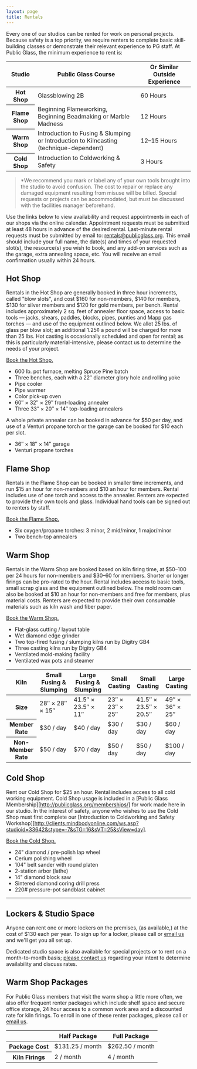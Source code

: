 ```yaml
---
layout: page
title: Rentals
---
```


Every one of our studios can be rented for work on personal projects. Because safety is a top priority, we require renters to complete basic skill-building classes or demonstrate their relevant experience to PG staff. At Public Glass, the minimum experience to rent is:

<table>
	<thead>
		<tr>
			<th>Studio</th>
			<th>Public Glass Course</th>
			<th>Or Similar Outside Experience</th>
		</tr>
	</thead>
	<tbody>
		<tr>
			<th>Hot Shop</th>
			<td>Glassblowing 2B</td>
			<td>60 Hours</td>
		</tr>
		<tr>
			<th>Flame Shop</th>
			<td>Beginning Flameworking, Beginning Beadmaking or Marble Madness</td>
			<td>12 Hours</td>
		</tr>
		<tr>
			<th>Warm Shop</th>
			<td>Introduction to Fusing &amp; Slumping or Introduction to Kilncasting (technique-dependent)</td>
			<td>12–15 Hours</td>
		</tr>
		<tr>
			<th>Cold Shop</th>
			<td>Introduction to Coldworking & Safety</td>
			<td>3 Hours</td>
		</tr>
	</tbody>
</table>

> *We recommend you mark or label any of your own tools brought into the studio to avoid confusion. The cost to repair or replace any damaged equipment resulting from misuse will be billed. Special requests or projects can be accommodated, but must be discussed with the facilities manager beforehand.

Use the links below to view availability and request appointments in each of our shops via the online calendar. Appointment requests must be submitted at least 48 hours in advance of the desired rental. Last-minute rental requests must be submitted by email to: [rentals@publicglass.org](mailto:rentals@publicglass.org?subject=Last%20Minute%20Rental). This email should include your full name, the date(s) and times of your requested slot(s), the resource(s) you wish to book, and any add-on services such as the garage, extra annealing space, etc. You will receive an email confirmation usually within 24 hours.

## Hot Shop

Rentals in the Hot Shop are generally booked in three hour increments, called "blow slots", and cost $160 for non-members, $140 for members, $130 for silver members and $120 for gold members, per bench. Rental includes approximately 2 sq. feet of annealer floor space, access to basic tools  — jacks, shears, paddles, blocks, pipes, punties and Mapp gas torches — and use of the equipment outlined below. We allot 25 lbs. of glass per blow slot; an additional 1.25¢ a pound will be charged for more than 25 lbs. Hot casting is occasionally scheduled and open for rental; as this is particularly material-intensive, please contact us to determine the needs of your project.

[Book the Hot Shop.](http://clients.mindbodyonline.com/ws.asp?studioid=33642&stype=-9)

- 600 lb. pot furnace, melting Spruce Pine batch
- Three benches, each with a 22″ diameter glory hole and rolling yoke
- Pipe cooler
- Pipe warmer
- Color pick-up oven
- 60″ × 32″ × 29″ front-loading annealer
- Three 33″ × 20″ × 14″ top-loading annealers

A whole private annealer can be booked in advance for $50 per day, and use of a Venturi propane torch or the garage can be booked for $10 each per slot. 

- 36″ × 18″ × 14″ garage
- Venturi propane torches

## Flame Shop

Rentals in the Flame Shop can be booked in smaller time increments, and run $15 an hour for non-members and $10 an hour for members. Rental includes use of one torch and access to the annealer. Renters are expected to provide their own tools and glass. Individual hand tools can be signed out to renters by staff.

[Book the Flame Shop.](http://clients.mindbodyonline.com/ws.asp?studioid=33642&stype=-101)

- Six oxygen/propane torches: 3 minor, 2 mid/minor, 1 major/minor
- Two bench-top annealers

## Warm Shop

Rentals in the Warm Shop are booked based on kiln firing time, at $50–100 per 24 hours for non-members and $30–60 for members. Shorter or longer firings can be pro-rated to the hour. Rental includes access to basic tools, small scrap glass and the equipment outlined below. The mold room can also be booked at $10 an hour for non-members and free for members, plus material costs. Renters are expected to provide their own consumable materials such as kiln wash and fiber paper.

[Book the Warm Shop.](http://clients.mindbodyonline.com/ws.asp?studioid=33642&stype=-102)

- Flat-glass cutting / layout table
- Wet diamond edge grinder
- Two top-fired fusing / slumping kilns run by Digitry GB4
- Three casting kilns run by Digitry GB4
- Ventilated mold-making facility
- Ventilated wax pots and steamer

<table>
	<thead>
		<tr>
			<th>Kiln</th>
			<th>Small Fusing & Slumping</th>
			<th>Large Fusing & Slumping</th>
			<th>Small Casting</th>
			<th>Small Casting</th>
			<th>Large Casting</th>
		</tr>
	</thead>
	<tbody>
		<tr>
			<th>Size</th>
			<td>28″ × 28″ × 15″</td>
			<td>41.5″ × 23.5″ × 11″</td>
			<td>23″ × 23″ × 25″</td>
			<td>41.5″ × 23.5″ × 20.5″</td>
			<td>49″ × 36″ × 25″</td>
		</tr>
		<tr>
			<th>Member Rate</th>
			<td>$30 / day</td>
			<td>$40 / day</td>
			<td>$30 / day</td>
			<td>$30 / day</td>
			<td>$60 / day</td>
		</tr>
		<tr>
			<th>Non-Member Rate</th>
			<td>$50 / day</td>
			<td>$70 / day</td>
			<td>$50 / day</td>
			<td>$50 / day</td>
			<td>$100 / day</td>
		</tr>
	</tbody>
</table>

## Cold Shop

Rent our Cold Shop for $25 an hour. Rental includes access to all cold working equipment. Cold Shop usage is included in a [Public Glass Membership][http://publicglass.org/memberships/] for work made here in our studio. In the interest of safety, anyone who wishes to use the Cold Shop must first complete our [Introduction to Coldworking and Safety Workshop][http://clients.mindbodyonline.com/ws.asp?studioid=33642&stype=-7&sTG=16&sVT=25&sView=day].

[Book the Cold Shop.](http://clients.mindbodyonline.com/ws.asp?studioid=33642&stype=-103)

- 24" diamond / pre-polish lap wheel
- Cerium polishing wheel
- 104" belt sander with round platen
- 2-station arbor (lathe)
- 14" diamond block saw
- Sintered diamond coring drill press
- 220# pressure-pot sandblast cabinet

---

## Lockers & Studio Space

Anyone can rent one or more lockers on the premises, (as available,) at the cost of $130 each per year. To sign up for a locker, please call or [email us](mailto:operations@publicglass.org?subject=Lockers) and we'll get you all set up.

Dedicated studio space is also available for special projects or to rent on a month-to-month basis; [please contact us](mailto:operations@publicglass.org?subject=Studio%20Space) regarding your intent to determine availability and discuss rates.

## Warm Shop Packages

For Public Glass members that visit the warm shop a little more often, we also offer frequent renter packages which include shelf space and secure office storage, 24 hour access to a common work area and a discounted rate for kiln firings. To enroll in one of these renter packages, please call or [email us](mailto:operations@publicglass.org?subject=Warm%20Shop%20Packages).

<table>
	<thead>
		<tr>
			<th></th>
			<th>Half Package</th>
			<th>Full Package</th>
		</tr>
	</thead>
	<tbody>
		<tr>
			<th>Package Cost</th>
			<td>$131.25 / month</td>
			<td>$262.50 / month</td>
		</tr>
		<tr>
			<th>Kiln Firings</th>
			<td>2 / month</td>
			<td>4 / month</td>
		</tr>
	</tbody>
</table>